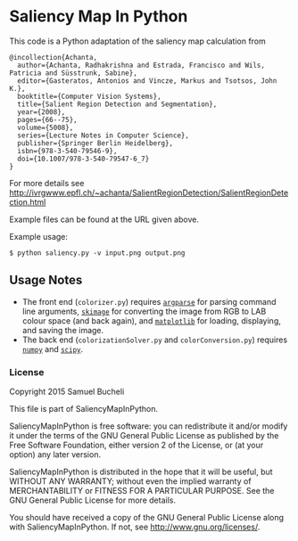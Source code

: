 # Saliency Map In Python

This code is a Python adaptation of the saliency map calculation from

```
@incollection{Achanta,
  author={Achanta, Radhakrishna and Estrada, Francisco and Wils, Patricia and Süsstrunk, Sabine},
  editor={Gasteratos, Antonios and Vincze, Markus and Tsotsos, John K.},
  booktitle={Computer Vision Systems},
  title={Salient Region Detection and Segmentation},
  year={2008},
  pages={66--75},
  volume={5008},
  series={Lecture Notes in Computer Science},
  publisher={Springer Berlin Heidelberg},
  isbn={978-3-540-79546-9},
  doi={10.1007/978-3-540-79547-6_7}
}
```


For more details see http://ivrgwww.epfl.ch/~achanta/SalientRegionDetection/SalientRegionDetection.html


Example files can be found at the URL given above.

Example usage:
```
$ python saliency.py -v input.png output.png
```

## Usage Notes
* The front end (`colorizer.py`) requires [`argparse`](https://docs.python.org/3.4/library/argparse.html) for parsing command line arguments, [`skimage`](http://scikit-image.org/) for converting the image from RGB to LAB colour space (and back again), and [`matplotlib`](http://matplotlib.org/) for loading, displaying, and saving the image.
* The back end (`colorizationSolver.py` and `colorConversion.py`) requires [`numpy`](http://www.numpy.org/) and [`scipy`](http://www.scipy.org/).

### License

Copyright 2015 Samuel Bucheli

This file is part of SaliencyMapInPython.

SaliencyMapInPython is free software: you can redistribute it and/or modify
it under the terms of the GNU General Public License as published by
the Free Software Foundation, either version 2 of the License, or
(at your option) any later version.

SaliencyMapInPython is distributed in the hope that it will be useful,
but WITHOUT ANY WARRANTY; without even the implied warranty of
MERCHANTABILITY or FITNESS FOR A PARTICULAR PURPOSE.  See the
GNU General Public License for more details.

You should have received a copy of the GNU General Public License
along with SaliencyMapInPython.  If not, see <http://www.gnu.org/licenses/>.
